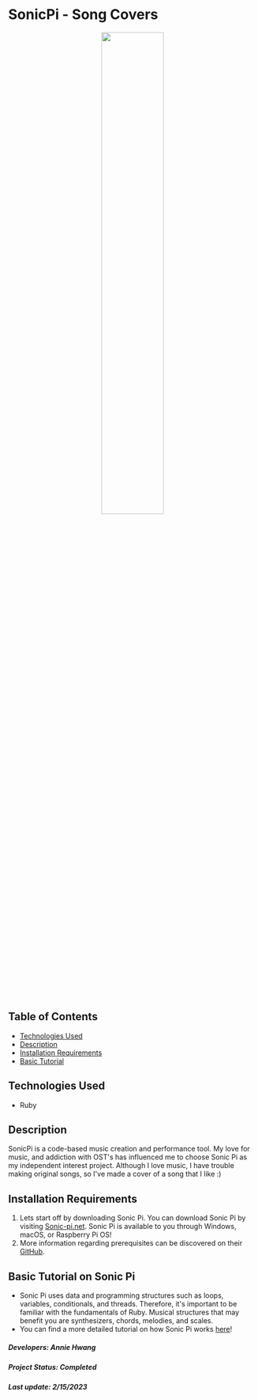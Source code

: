 # SonicPi - Song Covers

<p align="center">
  <img src="https://sonic-pi.net/media/images/home/logo.png" width=50% height=50%>
</p>

## Table of Contents
* [Technologies Used](#tech)
* [Description](#desc)
* [Installation Requirements](#install)
* [Basic Tutorial](#tutorial)

<a name="tech"></a>
## Technologies Used
- Ruby 

<a name="desc"></a>
## Description
SonicPi is a code-based music creation and performance tool. My love for music, and addiction with OST's has influenced me to choose Sonic Pi as my independent interest project. Although I love music, I have trouble making original songs, so I've made a cover of a song that I like :)

<a name="install"></a>
## Installation Requirements
1. Lets start off by downloading Sonic Pi. You can download Sonic Pi by visiting  [Sonic-pi.net](https://sonic-pi.net/). Sonic Pi is available to you through Windows, macOS, or Raspberry Pi OS!
2. More information regarding prerequisites can be discovered on their [GitHub](https://github.com/sonic-pi-net/sonic-pi). 

<a name="tutorial"></a>
## Basic Tutorial on Sonic Pi
- Sonic Pi uses data and programming structures such as loops, variables, conditionals, and threads. Therefore, it's important to be familiar with the fundamentals of Ruby. Musical structures that may benefit you are synthesizers, chords, melodies, and scales. 
- You can find a more detailed tutorial on how Sonic Pi works [here](https://sonic-pi.net/tutorial.html#section-2)!


##### Developers: Annie Hwang
##### Project Status: Completed
##### Last update: 2/15/2023
